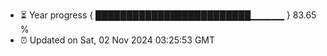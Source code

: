 - ⏳ Year progress { █████████████████████████▁▁▁▁▁ } 83.65 %
- ⏰ Updated on Sat, 02 Nov 2024 03:25:53 GMT

